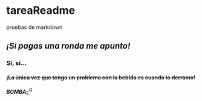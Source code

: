 # tareaReadme
pruebas de markdown
## *¡Si pagas una ronda me apunto!*
### **Sí, sí...**
#### ~~¡La única vez que tengo un problema con la bebida es cuando lo derramo!~~
***BOMBA***<sub>E</sub><sup>Q</sup>